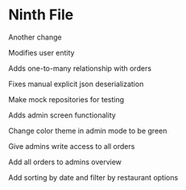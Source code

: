 # Ninth File

Another change

Modifies user entity

Adds one-to-many relationship with orders

Fixes manual explicit json deserialization

Make mock repositories for testing

Adds admin screen functionality

Change color theme in admin mode to be green

Give admins write access to all orders

Add all orders to admins overview

Add sorting by date and filter by restaurant options

